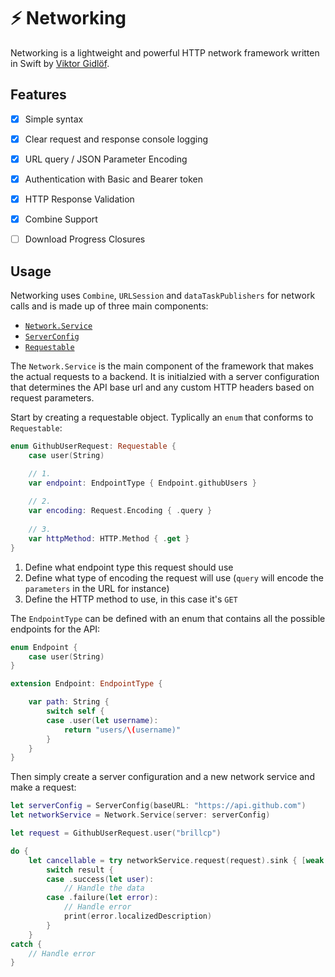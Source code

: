 # ⚡️ Networking

Networking is a lightweight and powerful HTTP network framework written in Swift by [Viktor Gidlöf](https://viktorgidlof.com).

## Features
 - [x] Simple syntax
 - [x] Clear request and response console logging
 - [x] URL query / JSON Parameter Encoding
 - [x] Authentication with Basic and Bearer token
 - [x] HTTP Response Validation
 - [x] Combine Support
 - [ ] Download Progress Closures


## Usage
Networking uses `Combine`, `URLSession` and `dataTaskPublishers` for network calls and is made up of three main components:

+ [`Network.Service`](Sources/Networking/Service/NetworkService.swift)
+ [`ServerConfig`](Sources/Networking/ServerConfig/ServerConfig.swift)
+ [`Requestable`](Sources/Networking/Requests/Requestable.swift)

The `Network.Service` is the main component of the framework that makes the actual requests to a backend.
It is initialzied with a server configuration that determines the API base url and any custom HTTP headers based on request parameters.

Start by creating a requestable object. Typlically an `enum` that conforms to `Requestable`:
```swift
enum GithubUserRequest: Requestable {
    case user(String)

    // 1.
    var endpoint: EndpointType { Endpoint.githubUsers }
    
    // 2.
    var encoding: Request.Encoding { .query }
    
    // 3.
    var httpMethod: HTTP.Method { .get }
}
```
1. Define what endpoint type this request should use
2. Define what type of encoding the request will use (`query` will encode the `parameters` in the URL for instance)
3. Define the HTTP method to use, in this case it's `GET`

The `EndpointType` can be defined with an enum that contains all the possible endpoints for the API:
```swift
enum Endpoint {
    case user(String)
}

extension Endpoint: EndpointType {

    var path: String {
        switch self {
        case .user(let username):
            return "users/\(username)"
        }
    }
}
```

Then simply create a server configuration and a new network service and make a request:
```swift
let serverConfig = ServerConfig(baseURL: "https://api.github.com")
let networkService = Network.Service(server: serverConfig)

let request = GithubUserRequest.user("brillcp")

do {
    let cancellable = try networkService.request(request).sink { [weak self] (result: Result<GithubUser, Error>) in
        switch result {
        case .success(let user):
            // Handle the data 
        case .failure(let error):
            // Handle error
            print(error.localizedDescription)
        }
    }
catch {
    // Handle error
}
```








